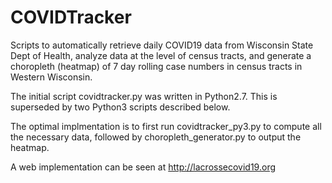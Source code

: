 # COVIDTracker
Scripts to automatically retrieve daily COVID19 data from Wisconsin State Dept of Health, analyze data at the level of census tracts, and generate a choropleth (heatmap) of 7 day rolling case numbers in census tracts in Western Wisconsin.

The initial script covidtracker.py was written in Python2.7. This is superseded by two Python3 scripts described below.

The optimal implmentation is to first run covidtracker_py3.py to compute all the necessary data, followed by choropleth_generator.py to output the heatmap.

A web implementation can be seen at http://lacrossecovid19.org


